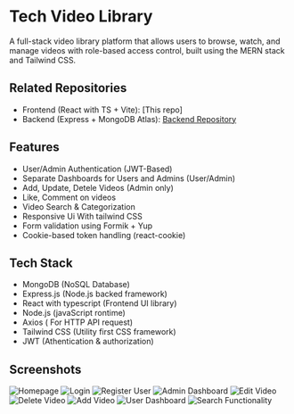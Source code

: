 # Tech Video Library

A full-stack video library platform that allows users to browse, watch, and manage videos with role-based access control, built using the MERN stack and Tailwind CSS.

## Related Repositories
- Frontend (React with TS + Vite): [This repo]
- Backend (Express + MongoDB Atlas): [Backend Repository](https://github.com/Shivam-Tidke/ProductionBackend)

## Features

- User/Admin Authentication (JWT-Based)
- Separate Dashboards for Users and Admins (User/Admin)
- Add, Update, Detele Videos (Admin only)
- Like, Comment on videos
- Video Search & Categorization
- Responsive Ui With tailwind CSS
- Form validation using Formik + Yup
- Cookie-based token handling (react-cookie)
   
## Tech Stack
- MongoDB (NoSQL Database)
- Express.js (Node.js backed framework)
- React with typescript (Frontend UI library)
- Node.js (javaScript rontime)
- Axios ( For HTTP API request)
- Tailwind CSS (Utility first CSS framework)
- JWT (Athentication & authorization)
  
## Screenshots
![Homepage](https://drive.google.com/file/d/1RM77LFfM5jklv2e02i7rSfEM_m25By5V/view?usp=drive_link)
![Login](https://drive.google.com/file/d/1gtrjy2Re4Kf--tMThsPzIfHJuqoYP_G_/view?usp=drive_link)
![Register User](https://drive.google.com/file/d/1dBY5TgZhRa4C5Gt7bTyUJ3wvcOU86gfc/view?usp=drive_link)
![Admin Dashboard](https://drive.google.com/file/d/1j7-H5TGW80XfRkHO4jsrxi_DzDMEHsVn/view?usp=drive_link)
![Edit Video](https://drive.google.com/file/d/1LZiGPMM903Arf2Lar4AsBfiiCeytTiee/view?usp=drive_link)
![Delete Video](https://drive.google.com/file/d/1wperJwpTB73Qkx66JMds5zuNwbhppwpz/view?usp=drive_link)
![Add Video](https://drive.google.com/file/d/1GhXjyZ6Xun0sELeBXdTVnhKwCeVHCAWA/view?usp=drive_link)
![User Dashboard](https://drive.google.com/file/d/1uRS2gQS_K1PkKM0hV5zDUDlcCc9O7QYE/view?usp=drive_link)
![Search Functionality](https://drive.google.com/file/d/1mWPXXyk7AYMCHLLTI85s2KgkAeBs4Aln/view?usp=drive_link)



